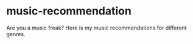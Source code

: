 # music-recommendation
Are you a music freak? Here is my music recommendations for different genres.
